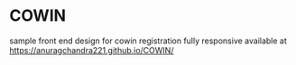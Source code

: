 # COWIN
sample front end design for cowin registration
fully responsive
available at https://anuragchandra221.github.io/COWIN/
